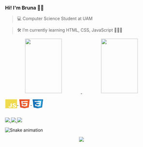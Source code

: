 ### Hi! I'm Bruna 👋🏻

> 💻 Computer Science Student at UAM

> 🛠 I’m currently learning HTML, CSS, JavaScript 👩🏻‍💻

<div align="center">
  <a href="https://github.com/brunakarina">
  <img
    height="180em"
    width="49%"
    src="https://github-readme-stats.vercel.app/api?username=brunakarina&show_icons=true&theme=dracula&include_all_commits=true&count_private=true"
  />
  <img
    height="180em"
    width="49%"
    src="https://github-readme-stats.vercel.app/api/top-langs/?username=brunakarina&layout=compact&langs_count=7&theme=dracula"
  />
</div>

<div style="display: inline_block"><br>
  <img
    align="center"
    alt="bruna-Js"
    height="30"
    width="40"
    src="https://raw.githubusercontent.com/devicons/devicon/master/icons/javascript/javascript-plain.svg"
  >
  <img
    align="center"
    alt="bruna-HTML"
    height="30"
    width="40"
    src="https://raw.githubusercontent.com/devicons/devicon/master/icons/html5/html5-original.svg"
  />
  <img
    align="center"
    alt="bruna-CSS"
    height="30"
    width="40"
    src="https://raw.githubusercontent.com/devicons/devicon/master/icons/css3/css3-original.svg"
  >
</div>


##

<div>
  <a href="mailto:brubskarina@gmail.com" target="_blank">
    <img
      src="https://img.shields.io/badge/Gmail-D14836?style=for-the-badge&logo=gmail&logoColor=white"
    >
  </a>
  <a href="https://www.linkedin.com/in/brunakarina/" target="_blank">
    <img
      src="https://img.shields.io/badge/-LinkedIn-%230077B5?style=for-the-badge&logo=linkedin&logoColor=white"
      target="_blank"
    >
  </a>
  <a href="https://myanimelist.net/animelist/brunakarina" target="_blank">
    <img
      src="https://img.shields.io/badge/Myanimelist-2E51A2?style=for-the-badge&logo=myanimelist&logoColor=white"
      target="_blank"
    >
  </a>
  
  
   ![Snake animation](https://github.com/brunakarina/brunakarina/blob/output/github-contribution-grid-snake.svg)
   
 <div align="center">
 <img src="https://user-images.githubusercontent.com/88801243/194090994-a04a08e9-89ea-48bb-9fb8-b09e47273f05.gif"/>
 </div>
